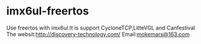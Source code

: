 # imx6ul-freertos
Use freertos with imx6ul.It is support CycloneTCP,LitteVGL and Canfestival
The websit:http://discovery-technology.com/
Email:mokemars@163.com
